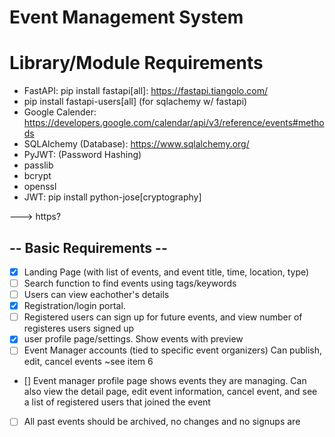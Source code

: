 # Event Management System 
# Library/Module Requirements
- FastAPI: pip install fastapi[all]: https://fastapi.tiangolo.com/
- pip install fastapi-users[all] (for sqlachemy w/ fastapi)
- Google Calender: https://developers.google.com/calendar/api/v3/reference/events#methods
- SQLAlchemy (Database): https://www.sqlalchemy.org/
- PyJWT: (Password Hashing)
- passlib
- bcrypt
- openssl
- JWT: pip install python-jose[cryptography]

---> https?

## -- Basic Requirements --
- [X] Landing Page (with list of events, and event title, time, location, type)
- [ ] Search function to find events using tags/keywords
- [ ] Users can view eachother's details
- [X] Registration/login portal.
- [ ] Registered users can sign up for future events, and view number of registeres users signed up
- [X] user profile page/settings. Show events with preview
- [ ] Event Manager accounts (tied to specific event organizers) Can publish, edit, cancel events ~see item 6
- [] Event manager profile page shows events they are managing. Can also view the detail page, edit event information, cancel event, and see a list of registered users that joined the event
- [ ] All past events should be archived, no changes and no signups are allowed to past events

## -- Tech Reqs --
- [ ] User friendly web interface
- [ ] should support many users
- [X] persistent storage (Do not store in plain text) (Hash/encryption) Mysql?
- [ ] 75% code coverage for unit tests


## -- Advanced Requirements
- [X] Uses a database (we use two)
- [X] multiple platform support (web, phone, CLI)
- [ ] restful API for all functionalities with clear documents
- [ ] event detail provides map information (Map apis), can download calendar event
- [ ] allows registered users to subscribe to certain tags and organizers
- [ ] event manager account allows batch creation from CSV imports and batch event cancelling
- [ ] system to provide a filter function on all event lists using event type, time, location etc.

#### Writen By:
- Kyle Kessler
- Dan Hiss
